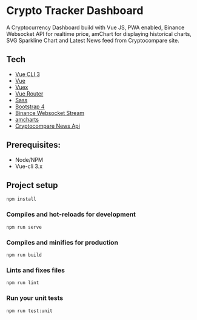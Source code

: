 # Crypto Tracker Dashboard

A Cryptocurrency Dashboard build with Vue JS, PWA enabled, Binance Websocket API for realtime price, amChart for displaying historical charts, SVG Sparkline Chart and Latest News feed from Cryptocompare site. 

## Tech

- [Vue CLI 3](https://github.com/vuejs/vue-cli)
- [Vue](http://vuejs.org/)
- [Vuex](https://github.com/vuejs/vuex)
- [Vue Router](https://github.com/vuejs/vue-router)
- [Sass](http://sass-lang.com/)
- [Bootstrap 4](https://getbootstrap.com/docs/4.6/getting-started/introduction/)
- [Binance Websocket Stream](https://github.com/binance-exchange/binance-official-api-docs/blob/master/web-socket-streams.md)
- [amcharts](https://www.amcharts.com/)
- [Cryptocompare News Api](https://min-api.cryptocompare.com/)

## Prerequisites:

- Node/NPM
- Vue-cli 3.x

## Project setup
```
npm install
```

### Compiles and hot-reloads for development
```
npm run serve
```

### Compiles and minifies for production
```
npm run build
```

### Lints and fixes files
```
npm run lint
```

### Run your unit tests
```
npm run test:unit
```
